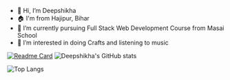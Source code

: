 - 👋 Hi, I’m Deepshikha
- 🏠 I'm from Hajipur, Bihar
- 🌱 I’m currently pursuing Full Stack Web Development Course from Masai School
- 👀 I’m interested in doing Crafts and listening to music

[![Readme Card](https://github-readme-stats.vercel.app/api/pin/?username=Deep-06&repo=github-readme-stats)](https://github.com/Deep-06/github-readme-stats)
![Deepshikha's GitHub stats](https://github-readme-stats.vercel.app/api?username=Deep-06&show_icons=true&theme=radical)

![Top Langs](https://github-readme-stats.vercel.app/api/top-langs/?username=Deep-06&layout=compact)

